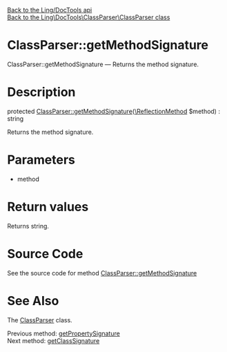 [Back to the Ling/DocTools api](https://github.com/lingtalfi/DocTools/blob/master/doc/api/Ling/DocTools.md)<br>
[Back to the Ling\DocTools\ClassParser\ClassParser class](https://github.com/lingtalfi/DocTools/blob/master/doc/api/Ling/DocTools/ClassParser/ClassParser.md)


ClassParser::getMethodSignature
================



ClassParser::getMethodSignature — Returns the method signature.




Description
================


protected [ClassParser::getMethodSignature](https://github.com/lingtalfi/DocTools/blob/master/doc/api/Ling/DocTools/ClassParser/ClassParser/getMethodSignature.md)([\ReflectionMethod](http://php.net/manual/en/class.reflectionmethod.php) $method) : string




Returns the method signature.




Parameters
================


- method

    


Return values
================

Returns string.








Source Code
===========
See the source code for method [ClassParser::getMethodSignature](/blob/master/ClassParser/ClassParser.php#L905-L909)


See Also
================

The [ClassParser](https://github.com/lingtalfi/DocTools/blob/master/doc/api/Ling/DocTools/ClassParser/ClassParser.md) class.

Previous method: [getPropertySignature](https://github.com/lingtalfi/DocTools/blob/master/doc/api/Ling/DocTools/ClassParser/ClassParser/getPropertySignature.md)<br>Next method: [getClassSignature](https://github.com/lingtalfi/DocTools/blob/master/doc/api/Ling/DocTools/ClassParser/ClassParser/getClassSignature.md)<br>

